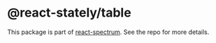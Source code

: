 # @react-stately/table

This package is part of [react-spectrum](https://github.com/adobe-private/react-spectrum-v3). See the repo for more details.
